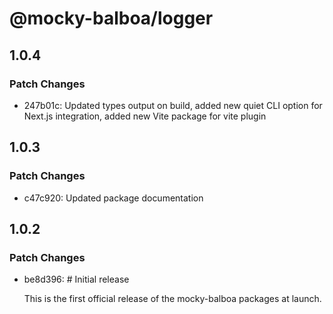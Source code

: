 # @mocky-balboa/logger

## 1.0.4

### Patch Changes

- 247b01c: Updated types output on build, added new quiet CLI option for Next.js integration, added new Vite package for vite plugin

## 1.0.3

### Patch Changes

- c47c920: Updated package documentation

## 1.0.2

### Patch Changes

- be8d396: # Initial release

  This is the first official release of the mocky-balboa packages at launch.
